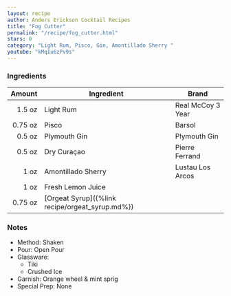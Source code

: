```yaml
---
layout: recipe
author: Anders Erickson Cocktail Recipes
title: "Fog Cutter"
permalink: "/recipe/fog_cutter.html"
stars: 0
category: "Light Rum, Pisco, Gin, Amontillado Sherry "
youtube: "kMqIu6zPv9s"
---
```


### Ingredients

| Amount  | Ingredient               | Brand                 |
| ------: | ----------------------------------------------- | ----------------- |
|  1.5 oz | Light Rum                                       | Real McCoy 3 Year |
| 0.75 oz | Pisco                                           | Barsol            |
|  0.5 oz | Plymouth Gin                                    | Plymouth Gin      |
|  0.5 oz | Dry Curaçao                                     | Pierre Ferrand    |
|    1 oz | Amontillado Sherry                              | Lustau Los Arcos  |
|    1 oz | Fresh Lemon Juice                               |
| 0.75 oz | [Orgeat Syrup]({%link recipe/orgeat_syrup.md%}) |

### Notes

- Method: Shaken
- Pour: Open Pour
- Glassware: 
    - Tiki
    - Crushed Ice
- Garnish: Orange wheel & mint sprig
- Special Prep: None
